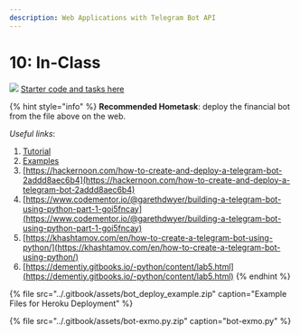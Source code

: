 ```yaml
---
description: Web Applications with Telegram Bot API
---
```


# 10: In-Class

![](../.gitbook/assets/25231.png) [Starter code and tasks here](https://nbviewer.jupyter.org/github/ternikov/hse/blob/gh-pages/hw5/Seminar10.ipynb)

{% hint style="info" %}
**Recommended Hometask**: deploy the financial bot from the file above on the web.

_Useful links_:

1. [Tutorial](https://www.toptal.com/python/telegram-bot-tutorial-python)
2. [Examples](https://github.com/eternnoir/pyTelegramBotAPI)
3. [https://hackernoon.com/how-to-create-and-deploy-a-telegram-bot-2addd8aec6b4](https://hackernoon.com/how-to-create-and-deploy-a-telegram-bot-2addd8aec6b4)
4. [https://www.codementor.io/@garethdwyer/building-a-telegram-bot-using-python-part-1-goi5fncay](https://www.codementor.io/@garethdwyer/building-a-telegram-bot-using-python-part-1-goi5fncay)
5. [https://khashtamov.com/en/how-to-create-a-telegram-bot-using-python/](https://khashtamov.com/en/how-to-create-a-telegram-bot-using-python/)
6. [https://dementiy.gitbooks.io/-python/content/lab5.html](https://dementiy.gitbooks.io/-python/content/lab5.html)
{% endhint %}

{% file src="../.gitbook/assets/bot\_deploy\_example.zip" caption="Example Files for Heroku Deployment" %}

{% file src="../.gitbook/assets/bot-exmo.py.zip" caption="bot-exmo.py" %}



